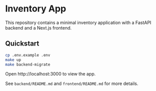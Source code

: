 # Inventory App

This repository contains a minimal inventory application with a FastAPI backend and a Next.js frontend.

## Quickstart

```bash
cp .env.example .env
make up
make backend-migrate
```

Open http://localhost:3000 to view the app.

See `backend/README.md` and `frontend/README.md` for more details.
